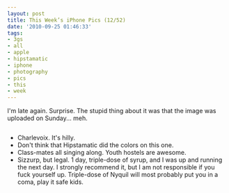 ```yaml
---
layout: post
title: This Week’s iPhone Pics (12/52)
date: '2010-09-25 01:46:33'
tags:
- 3gs
- all
- apple
- hipstamatic
- iphone
- photography
- pics
- this
- week
---
```


I'm late again. Surprise. The stupid thing about it was that the image was uploaded on Sunday... meh.
<p align="center"><a href="http://www.flickr.com/photos/maximerousseau/5009285423/"><img src="http://farm5.static.flickr.com/4107/5009285423_32f873bc1a.jpg" alt="" /></a></p>
<ul>
	<li>Charlevoix. It's hilly.</li>
	<li>Don't think that Hipstamatic did the colors on this one.</li>
	<li>Class-mates all singing along. Youth hostels are awesome.</li>
	<li>Sizzurp, but legal. 1 day, triple-dose of syrup, and I was up and running the next day. I strongly recommend it, but I am not responsible if you fuck yourself up. Triple-dose of Nyquil will most probably put you in a coma, play it safe kids.</li>


</ul>